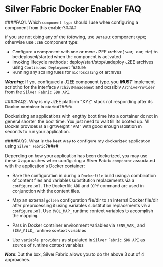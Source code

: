 Silver Fabric Docker Enabler FAQ
=================================

####FAQ1. Which `component type` should I use when configuring a component from this enabler?####

If you are not doing any of the following, use `Default` component type; otherwise use `J2EE` component type:

- Configure a component with one or more J2EE archive(.war, .ear, etc) to be deployed/started when the component is activated
- Invoking lifecycle methods : deploy/start/stop/undeploy J2EE archives using `Continuous Deployment` feature
- Running any scaling rules for `microscaling` of archives

***Warning***: If you configured a J2EE component type, you ***MUST*** implement scripting for the interface `ArchiveManagement` and possibly `ArchiveProvider` from the `Silver Fabric SDK API`.

####FAQ2. Why is my J2EE platform "XYZ" stack not responding after its Docker container is started?####

Dockerizing an applications with lengthy boot time into a container do not in general shorten the boot time. You just need to wait till its booted up. All Docker provides is a lightweight "VM" with good enough isolation in seconds to run your application.

####FAQ3. What is the best way to configure my dockerized application using `Silver Fabric`?####

Depending on how your application has been dockerized, you may use these 4 approaches when configuring a Silver Fabric `component` associated with the application's Docker container:

- Bake the configuration in during a `Dockerfile` build using a combination of content files and variables substitution replacements via a `configure.xml`. The Dockerfile `ADD` and `COPY` command are used in conjunction with the content files.

- Map an external `golden` configuration file/dir to an internal Docker file/dir after preprocessing it using variables substitution replacements via a `configure.xml`. Use `!VOL_MAP_` runtime context variables to accomplish the mapping.

- Pass in Docker container environment variables via `!ENV_VAR_` and `!ENV_FILE_` runtime context variables
- Use `variable providers` as stipulated in `Silver Fabric SDK API` as source of runtime context variables

***Note***: Out the box, Silver Fabric allows you to do the above 3 out of 4 approaches.
